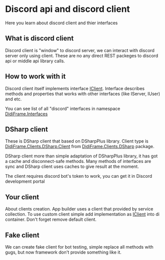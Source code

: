 # Discord api and discord client

Here you learn about discord client and thier interfaces

## What is discord client

Discord client is "window" to discord server, we can interact with discord server only using client.
These are no any direct REST packeges to discord api or middle api library calls.

## How to work with it

Discord client itself implements interface [IClient](../api/DidiFrame.Interfaces.IClient.html).
Interface describes methods and properties that works with other interfaces (like IServer, IUser) and etc.

You can see list of all "discord" interfaces  in namespace [DidiFrame.Interfaces](../api/DidiFrame.Interfaces.html)

## DSharp client

These is DSharp client that based on DSharpPlus library.
Client type is [DidiFrame.Clients.DSharp.Client](../api/DidiFrame.Clients.DSharp.Client.html) from [DidiFrame.Clients.DSharp](../download.html) package.

DSharp client more than simple adaptation of DSharpPlus library, it has got a cache and disconnect-safe methods.
Many methods of interfaces are sync and DSharp client uses caches to give result at the moment.

The client requires discord bot's token to work, you can get it in Discord development portal

## Your client

About clients creation. App builder uses a client that provided by service collection.
To use custom client simple add implementation as [IClient](../api/DidiFrame.Interfaces.IClient.html) into di container.
Don't forget remove default client.

## Fake client

We can create fake client for bot testing, simple replace all methods with gugs, but now framework don't provide something like it.